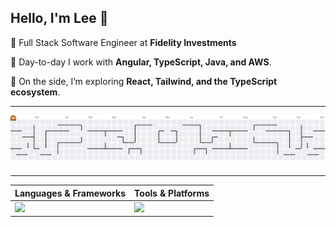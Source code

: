 ## Hello, I'm Lee 👋  

💼 Full Stack Software Engineer at **Fidelity Investments**  

🔧 Day-to-day I work with **Angular, TypeScript, Java, and AWS**.  

🌱 On the side, I’m exploring **React, Tailwind, and the TypeScript ecosystem**.

---

<picture>
  <source media="(prefers-color-scheme: dark)" srcset="https://raw.githubusercontent.com/leezydoesit/leezydoesit/output/pacman-contribution-graph-dark.svg">
  <source media="(prefers-color-scheme: light)" srcset="https://raw.githubusercontent.com/leezydoesit/leezydoesit/output/pacman-contribution-graph.svg">
  <img alt="pacman contribution graph" src="https://raw.githubusercontent.com/leezydoesit/leezydoesit/output/pacman-contribution-graph.svg">
</picture>

---

| **Languages & Frameworks** | **Tools & Platforms** |
|-----------------------------|-----------------------|
| <a href="https://skillicons.dev"><img src="https://skillicons.dev/icons?i=angular,react,tailwind,ts,js,java,spring" /></a> | <a href="https://skillicons.dev"><img src="https://skillicons.dev/icons?i=aws,terraform,docker,npm,bun,vite,prisma,vscode,idea,webstorm,obsidian" /></a> |

